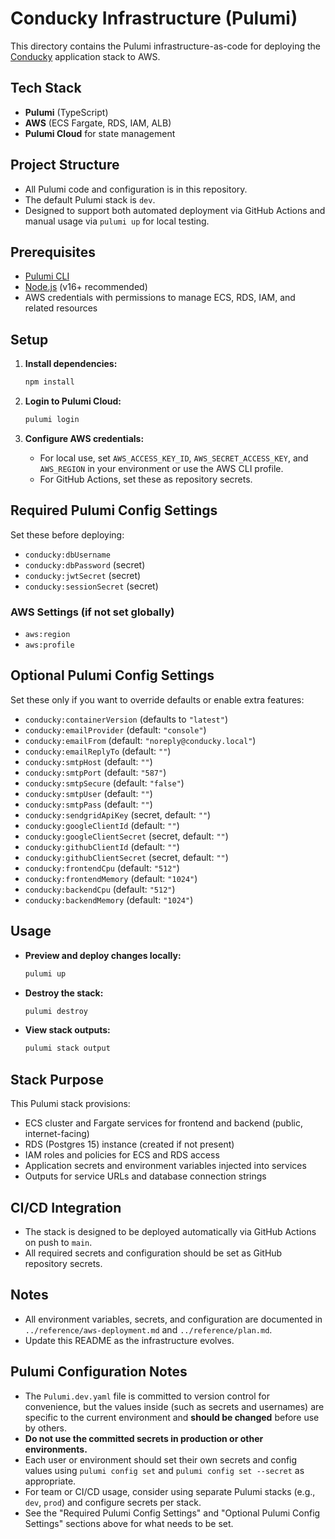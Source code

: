 # Conducky Infrastructure (Pulumi)

This directory contains the Pulumi infrastructure-as-code for deploying the [Conducky](https://github.com/mattstratton/conducky) application stack to AWS.

## Tech Stack

- **Pulumi** (TypeScript)
- **AWS** (ECS Fargate, RDS, IAM, ALB)
- **Pulumi Cloud** for state management

## Project Structure

- All Pulumi code and configuration is in this repository.
- The default Pulumi stack is `dev`.
- Designed to support both automated deployment via GitHub Actions and manual usage via `pulumi up` for local testing.

## Prerequisites

- [Pulumi CLI](https://www.pulumi.com/docs/get-started/install/)
- [Node.js](https://nodejs.org/) (v16+ recommended)
- AWS credentials with permissions to manage ECS, RDS, IAM, and related resources

## Setup

1. **Install dependencies:**

   ```sh
   npm install
   ```

2. **Login to Pulumi Cloud:**

   ```sh
   pulumi login
   ```

3. **Configure AWS credentials:**
   - For local use, set `AWS_ACCESS_KEY_ID`, `AWS_SECRET_ACCESS_KEY`, and `AWS_REGION` in your environment or use the AWS CLI profile.
   - For GitHub Actions, set these as repository secrets.

## Required Pulumi Config Settings

Set these before deploying:

- `conducky:dbUsername`
- `conducky:dbPassword` (secret)
- `conducky:jwtSecret` (secret)
- `conducky:sessionSecret` (secret)

### AWS Settings (if not set globally)

- `aws:region`
- `aws:profile`

## Optional Pulumi Config Settings

Set these only if you want to override defaults or enable extra features:

- `conducky:containerVersion` (defaults to `"latest"`)
- `conducky:emailProvider` (default: `"console"`)
- `conducky:emailFrom` (default: `"noreply@conducky.local"`)
- `conducky:emailReplyTo` (default: `""`)
- `conducky:smtpHost` (default: `""`)
- `conducky:smtpPort` (default: `"587"`)
- `conducky:smtpSecure` (default: `"false"`)
- `conducky:smtpUser` (default: `""`)
- `conducky:smtpPass` (default: `""`)
- `conducky:sendgridApiKey` (secret, default: `""`)
- `conducky:googleClientId` (default: `""`)
- `conducky:googleClientSecret` (secret, default: `""`)
- `conducky:githubClientId` (default: `""`)
- `conducky:githubClientSecret` (secret, default: `""`)
- `conducky:frontendCpu` (default: `"512"`)
- `conducky:frontendMemory` (default: `"1024"`)
- `conducky:backendCpu` (default: `"512"`)
- `conducky:backendMemory` (default: `"1024"`)

## Usage

- **Preview and deploy changes locally:**

  ```sh
  pulumi up
  ```

- **Destroy the stack:**

  ```sh
  pulumi destroy
  ```

- **View stack outputs:**

  ```sh
  pulumi stack output
  ```

## Stack Purpose

This Pulumi stack provisions:

- ECS cluster and Fargate services for frontend and backend (public, internet-facing)
- RDS (Postgres 15) instance (created if not present)
- IAM roles and policies for ECS and RDS access
- Application secrets and environment variables injected into services
- Outputs for service URLs and database connection strings

## CI/CD Integration

- The stack is designed to be deployed automatically via GitHub Actions on push to `main`.
- All required secrets and configuration should be set as GitHub repository secrets.

## Notes

- All environment variables, secrets, and configuration are documented in `../reference/aws-deployment.md` and `../reference/plan.md`.
- Update this README as the infrastructure evolves.

## Pulumi Configuration Notes

- The `Pulumi.dev.yaml` file is committed to version control for convenience, but the values inside (such as secrets and usernames) are specific to the current environment and **should be changed** before use by others.
- **Do not use the committed secrets in production or other environments.**
- Each user or environment should set their own secrets and config values using `pulumi config set` and `pulumi config set --secret` as appropriate.
- For team or CI/CD usage, consider using separate Pulumi stacks (e.g., `dev`, `prod`) and configure secrets per stack.
- See the "Required Pulumi Config Settings" and "Optional Pulumi Config Settings" sections above for what needs to be set.
